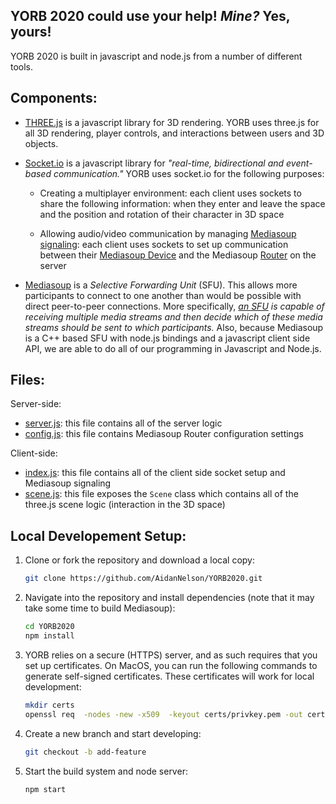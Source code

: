 ## YORB 2020 could use **your** help!  *Mine?*  Yes, yours!  

YORB 2020 is built in javascript and node.js from a number of different tools.

## Components:

* [THREE.js](https://threejs.org/) is a javascript library for 3D rendering. YORB uses three.js for all 3D rendering, player controls, and interactions between users and 3D objects.

* [Socket.io](https://socket.io/) is a javascript library for *"real-time, bidirectional and event-based communication."*  YORB uses socket.io for the following purposes:
    * Creating a multiplayer environment: each client uses sockets to share the following information: when they enter and leave the space and the position and rotation of their character in 3D space
      
    * Allowing audio/video communication by managing [Mediasoup signaling](https://mediasoup.org/documentation/v3/communication-between-client-and-server): each client uses sockets to set up communication between their [Mediasoup Device](https://mediasoup.org/documentation/v3/mediasoup-client/api/#Device) and the Mediasoup [Router](https://mediasoup.org/documentation/v3/mediasoup/api/#Router) on the server

* [Mediasoup](https://mediasoup.org/) is a *Selective Forwarding Unit* (SFU). This allows more participants to connect to one another than would be possible with direct peer-to-peer connections.  More specifically, *[an SFU](https://webrtcglossary.com/sfu/) is capable of receiving multiple media streams and then decide which of these media streams should be sent to which participants.*   Also, because Mediasoup is a C++ based SFU with node.js bindings and a javascript client side API, we are able to do all of our programming in Javascript and Node.js.

## Files:

Server-side:

* [server.js](/server.js): this file contains all of the server logic
* [config.js](/config.js): this file contains Mediasoup Router configuration settings

Client-side:

* [index.js](/src/index.js): this file contains all of the client side socket setup and Mediasoup signaling
* [scene.js](/src/scene.js): this file exposes the `Scene` class which contains all of the three.js scene logic (interaction in the 3D space)

## Local Developement Setup:


1. Clone or fork the repository and download a local copy:
    ```bash
    git clone https://github.com/AidanNelson/YORB2020.git
    ```
2. Navigate into the repository and install dependencies (note that it may take some time to build Mediasoup):
    ```bash
    cd YORB2020
    npm install
    ```
3. YORB relies on a secure (HTTPS) server, and as such requires that you set up certificates.  On MacOS, you can run the following commands to generate self-signed certificates.  These certificates will work for local development:
    ```bash
    mkdir certs
    openssl req  -nodes -new -x509  -keyout certs/privkey.pem -out certs/fullchain.pem
    ```
4. Create a new branch and start developing:
    ```bash
    git checkout -b add-feature
    ```
    
5. Start the build system and node server:
    ```
    npm start
    ```
